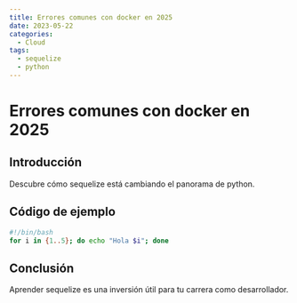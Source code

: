 ```yaml
---
title: Errores comunes con docker en 2025
date: 2023-05-22
categories:
  - Cloud
tags:
  - sequelize
  - python
---
```


# Errores comunes con docker en 2025

## Introducción

Descubre cómo sequelize está cambiando el panorama de python.

## Código de ejemplo

```bash
#!/bin/bash
for i in {1..5}; do echo "Hola $i"; done
```

## Conclusión

Aprender sequelize es una inversión útil para tu carrera como desarrollador.